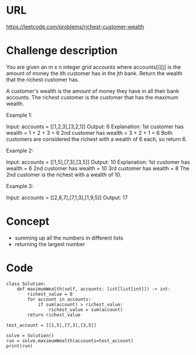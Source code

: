 # URL
https://leetcode.com/problems/richest-customer-wealth
# Challenge description
You are given an m x n integer grid accounts where accounts[i][j] is the amount of money the i​​​​​​​​​​​th​​​​ customer has in the j​​​​​​​​​​​th​​​​ bank. Return the wealth that the richest customer has.

A customer's wealth is the amount of money they have in all their bank accounts. The richest customer is the customer that has the maximum wealth.

 

Example 1:

Input: accounts = [[1,2,3],[3,2,1]]
Output: 6
Explanation:
1st customer has wealth = 1 + 2 + 3 = 6
2nd customer has wealth = 3 + 2 + 1 = 6
Both customers are considered the richest with a wealth of 6 each, so return 6.

Example 2:

Input: accounts = [[1,5],[7,3],[3,5]]
Output: 10
Explanation: 
1st customer has wealth = 6
2nd customer has wealth = 10 
3rd customer has wealth = 8
The 2nd customer is the richest with a wealth of 10.

Example 3:

Input: accounts = [[2,8,7],[7,1,3],[1,9,5]]
Output: 17

# Concept
* summing up all the numbers in different lists
* returning the largest number
# Code
```
class Solution:
    def maximumWealth(self, accounts: list[list[int]]) -> int:
        richest_value = 0
        for account in accounts:
            if sum(account) > richest_value:
                richest_value = sum(account)
        return richest_value

test_account = [[1,5],[7,3],[3,5]]

solve = Solution()
run = solve.maximumWealth(accounts=test_account)
print(run)
```
